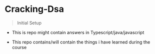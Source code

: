 # Cracking-Dsa

> Initial Setup

- This is repo might contain answers in Typescript/java/javascript

- This repo contains/will contain the things i have learned during the course
